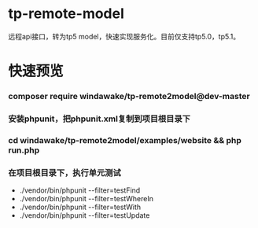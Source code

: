 # tp-remote-model
远程api接口，转为tp5 model，快速实现服务化。目前仅支持tp5.0，tp5.1。

# 快速预览

### composer require windawake/tp-remote2model@dev-master

### 安装phpunit，把phpunit.xml复制到项目根目录下

### cd windawake/tp-remote2model/examples/website && php run.php

### 在项目根目录下，执行单元测试
- ./vendor/bin/phpunit --filter=testFind
- ./vendor/bin/phpunit --filter=testWhereIn
- ./vendor/bin/phpunit --filter=testWith
- ./vendor/bin/phpunit --filter=testUpdate
